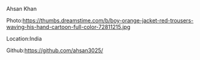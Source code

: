 Ahsan Khan

Photo:https://thumbs.dreamstime.com/b/boy-orange-jacket-red-trousers-waving-his-hand-cartoon-full-color-72811215.jpg

Location:India

Github:https://github.com/ahsan3025/


